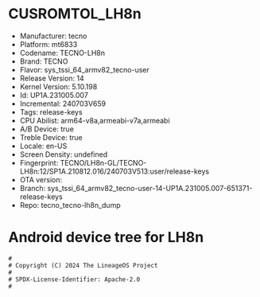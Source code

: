 # CUSROMTOL_LH8n
- Manufacturer: tecno
- Platform: mt6833
- Codename: TECNO-LH8n
- Brand: TECNO
- Flavor: sys_tssi_64_armv82_tecno-user
- Release Version: 14
- Kernel Version: 5.10.198
- Id: UP1A.231005.007
- Incremental: 240703V659
- Tags: release-keys
- CPU Abilist: arm64-v8a,armeabi-v7a,armeabi
- A/B Device: true
- Treble Device: true
- Locale: en-US
- Screen Density: undefined
- Fingerprint: TECNO/LH8n-GL/TECNO-LH8n:12/SP1A.210812.016/240703V513:user/release-keys
- OTA version: 
- Branch: sys_tssi_64_armv82_tecno-user-14-UP1A.231005.007-651371-release-keys
- Repo: tecno_tecno-lh8n_dump

# Android device tree for LH8n

```
#
# Copyright (C) 2024 The LineageOS Project
#
# SPDX-License-Identifier: Apache-2.0
#
```
